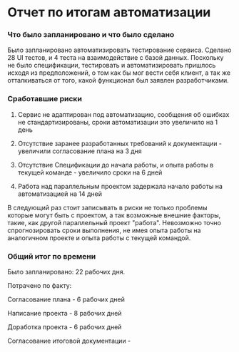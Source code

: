 # Отчет по итогам автоматизации
### Что было запланировано и что было сделано
Было запланировано автоматизировать тестирование сервиса.
Сделано 28 UI тестов, и 4 теста на взаимодействие с базой данных. Поскольку не было спецификации, тестировать 
и автоматизировать пришлось исходя из предположений, о том как бы мог вести себя клиент, а так же 
отталкиваться от того, какой функционал был заявлен разработчиками.

### Сработавшие риски
1. Сервис не адаптирован под автоматизацию, сообщения об ошибках не стандартизированы, сроки автоматизации это увеличило на 1 день 
 
2. Отсутствие заранее разработанных требований к документации - увеличили согласование плана на 3 дня

3. Отсутствие Спецификации до начала работы, и опыта работы в текущей команде - увеличило сроки на 6 дней

4. Работа над параллельным проектом задержала начало работы на автоматизацией на 14 дней

В следующий раз стоит записывать в риски не только проблемы которые могут быть с проектом, а так возможные внешние факторы,
такие, как другой параллельный проект "работа".
Невозможно точно спрогнозировать сроки выполнения, не имея опыта работы на аналогичном проекте и опыта работы с текущей командой.

### Общий итог по времени
Было запланировано: 22 рабочих дня.  

Потрачено по факту: 

Согласование плана - 6 рабочих дней

Написание проекта - 8 рабочих дней

Доработка проекта - 6 рабочих дней

Согласование итоговой документации -



